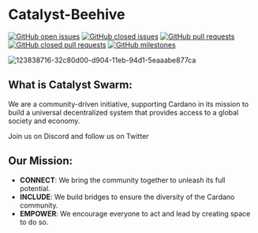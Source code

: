 # Catalyst-Beehive

[![GitHub open issues](https://img.shields.io/github/issues/Catalyst-Swarm/The-Beehive?style=flat-square)](https://github.com/Catalyst-Swarm/The-Beehive/issues)
[![GitHub closed issues](https://img.shields.io/github/issues-closed-raw/Catalyst-Swarm/The-Beehive?style=flat-square)](https://github.com/Catalyst-Swarm/The-Beehive/issues?q=is%3Aissue+is%3Aclosed)
[![GitHub pull requests](https://img.shields.io/github/issues-pr/Catalyst-Swarm/The-Beehive)](https://github.com/Catalyst-Swarm/The-Beehive/pulls)
[![GitHub closed pull requests](https://img.shields.io/github/issues-pr-closed/Catalyst-Swarm/The-Beehive)](https://github.com/Catalyst-Swarm/The-Beehive)
[![GitHub milestones](https://img.shields.io/github/milestones/open/Catalyst-Swarm/The-Beehive?style=flat-square)](https://github.com/Catalyst-Swarm/The-Beehive)

![123838716-32c80d00-d904-11eb-94d1-5eaaabe877ca](https://user-images.githubusercontent.com/25156451/126569840-0821b30b-467d-499d-93c4-735d24eeccbb.png)


## What is Catalyst Swarm:
We are a community-driven initiative, supporting Cardano in its mission to build a universal decentralized system that provides access to a global society and economy.

Join us on Discord and follow us on Twitter

## Our Mission:

- **CONNECT**: We bring the community together to unleash its full potential.
- **INCLUDE**: We build bridges to ensure the diversity of the Cardano community.
- **EMPOWER**: We encourage everyone to act and lead by creating space to do so.


